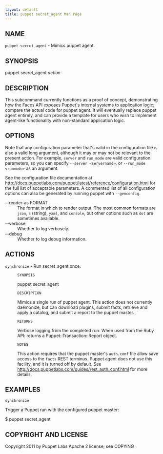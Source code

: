 ```yaml
---
layout: default
title: puppet secret_agent Man Page
---
```


<div class='mp'>
<h2 id="NAME">NAME</h2>
<p class="man-name">
  <code>puppet-secret_agent</code> - <span class="man-whatis">Mimics puppet agent.</span>
</p>

<h2 id="SYNOPSIS">SYNOPSIS</h2>

<p>puppet secret_agent <var>action</var></p>

<h2 id="DESCRIPTION">DESCRIPTION</h2>

<p>This subcommand currently functions as a proof of concept, demonstrating how
the Faces API exposes Puppet's internal systems to application logic;
compare the actual code for puppet agent. It will eventually replace puppet
agent entirely, and can provide a template for users who wish to implement
agent-like functionality with non-standard application logic.</p>

<h2 id="OPTIONS">OPTIONS</h2>

<p>Note that any configuration parameter that's valid in the configuration
file is also a valid long argument, although it may or may not be
relevant to the present action. For example, <code>server</code> and <code>run_mode</code> are valid
configuration parameters, so you can specify <code>--server &lt;servername></code>, or
<code>--run_mode &lt;runmode></code> as an argument.</p>

<p>See the configuration file documentation at
<a href="http://docs.puppetlabs.com/puppet/latest/reference/configuration.html" data-bare-link="true">http://docs.puppetlabs.com/puppet/latest/reference/configuration.html</a> for the
full list of acceptable parameters. A commented list of all
configuration options can also be generated by running puppet with
<code>--genconfig</code>.</p>

<dl>
<dt>--render-as FORMAT</dt><dd>The format in which to render output. The most common formats are <code>json</code>,
<code>s</code> (string), <code>yaml</code>, and <code>console</code>, but other options such as <code>dot</code> are
sometimes available.</dd>
<dt>--verbose</dt><dd>Whether to log verbosely.</dd>
<dt class="flush">--debug</dt><dd>Whether to log debug information.</dd>
</dl>


<h2 id="ACTIONS">ACTIONS</h2>

<dl>
<dt><code>synchronize</code> - Run secret_agent once.</dt><dd><p><code>SYNOPSIS</code></p>

<p>puppet secret_agent</p>

<p><code>DESCRIPTION</code></p>

<p>Mimics a single run of puppet agent. This action does not currently
daemonize, but can download plugins, submit facts, retrieve and apply a
catalog, and submit a report to the puppet master.</p>

<p><code>RETURNS</code></p>

<p>Verbose logging from the completed run. When used from the Ruby API:
returns a Puppet::Transaction::Report object.</p>

<p><code>NOTES</code></p>

<p>This action requires that the puppet master's <code>auth.conf</code> file allow save
access to the <code>facts</code> REST terminus. Puppet agent does not use this
facility, and it is turned off by default. See
<a href="http://docs.puppetlabs.com/guides/rest_auth_conf.html" data-bare-link="true">http://docs.puppetlabs.com/guides/rest_auth_conf.html</a> for more details.</p></dd>
</dl>


<h2 id="EXAMPLES">EXAMPLES</h2>

<p><code>synchronize</code></p>

<p>Trigger a Puppet run with the configured puppet master:</p>

<p>$ puppet secret_agent</p>

<h2 id="COPYRIGHT-AND-LICENSE">COPYRIGHT AND LICENSE</h2>

<p>Copyright 2011 by Puppet Labs
Apache 2 license; see COPYING</p>

</div>
